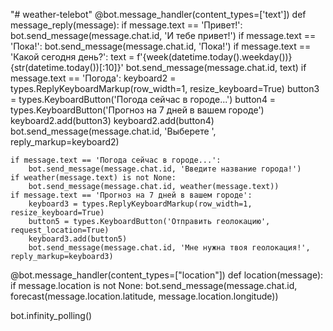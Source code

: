 "# weather-telebot" 
@bot.message_handler(content_types=['text'])
def message_reply(message):
    if message.text == 'Привет!':
        bot.send_message(message.chat.id, 'И тебе привет!')
    if message.text == 'Пока!':
        bot.send_message(message.chat.id, 'Пока!')
    if message.text == 'Какой сегодня день?':
        text = f'{week(datetime.today().weekday())}  {str(datetime.today())[:10]}'
        bot.send_message(message.chat.id, text)
    if message.text == 'Погода':
        keyboard2 = types.ReplyKeyboardMarkup(row_width=1, resize_keyboard=True)
        button3 = types.KeyboardButton('Погода сейчас в городе...')
        button4 = types.KeyboardButton('Прогноз на 7 дней в вашем городе')
        keyboard2.add(button3)
        keyboard2.add(button4)
        bot.send_message(message.chat.id, 'Выберете ', reply_markup=keyboard2)

    if message.text == 'Погода сейчас в городе...':
        bot.send_message(message.chat.id, 'Введите название города!')
    if weather(message.text) is not None:
        bot.send_message(message.chat.id, weather(message.text))
    if message.text == 'Прогноз на 7 дней в вашем городе':
        keyboard3 = types.ReplyKeyboardMarkup(row_width=1, resize_keyboard=True)
        button5 = types.KeyboardButton('Отправить геолокацию', request_location=True)
        keyboard3.add(button5)
        bot.send_message(message.chat.id, 'Мне нужна твоя геолокация!', reply_markup=keyboard3)


@bot.message_handler(content_types=["location"])
def location(message):
    if message.location is not None:
        bot.send_message(message.chat.id, forecast(message.location.latitude, message.location.longitude))


bot.infinity_polling()
